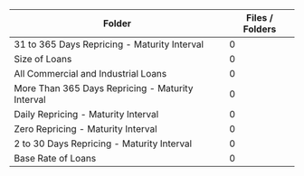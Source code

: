 | Folder                                           |   Files / Folders |
|--------------------------------------------------|-------------------|
| 31 to 365 Days Repricing - Maturity Interval     |                 0 |
| Size of Loans                                    |                 0 |
| All Commercial and Industrial Loans              |                 0 |
| More Than 365 Days Repricing - Maturity Interval |                 0 |
| Daily Repricing - Maturity Interval              |                 0 |
| Zero Repricing - Maturity Interval               |                 0 |
| 2 to 30 Days Repricing - Maturity Interval       |                 0 |
| Base Rate of Loans                               |                 0 |